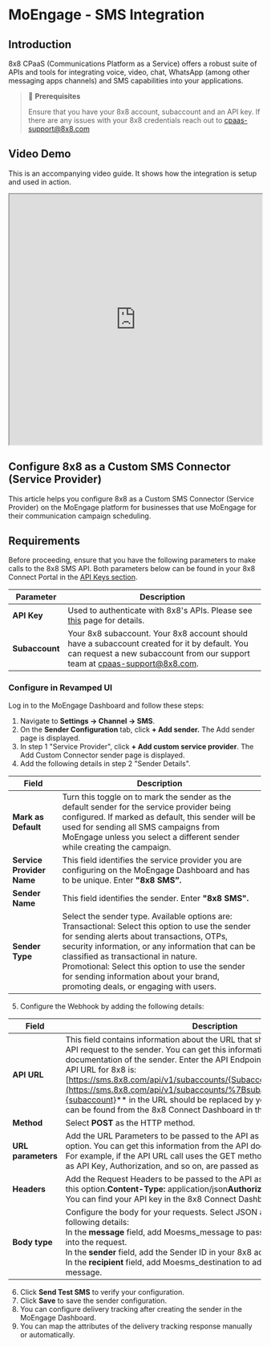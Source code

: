 # MoEngage - SMS Integration

## Introduction

8x8 CPaaS (Communications Platform as a Service) offers a robust suite of APIs and tools for integrating voice, video, chat, WhatsApp (among other messaging apps channels) and SMS capabilities into your applications.

> 📘 **Prerequisites**
>
> Ensure that you have your 8x8 account, subaccount and an API key. If there are any issues with your 8x8 credentials reach out to [cpaas-support@8x8.com](mailto:cpaas-support@8x8.com)
>
>

## Video Demo

This is an accompanying video guide. It shows how the integration is setup and used in action.

<iframe
  src="https://www.youtube.com/embed/QhzQopj4NOk?si=ZyzU4FhwrOiO4YNt"
  height="500px"
  width="100%"
  allow="picture-in-picture; web-share"
  allowFullScreen>
</iframe>

## Configure 8x8 as a Custom SMS Connector (Service Provider)

This article helps you configure 8x8 as a Custom SMS Connector (Service Provider) on the MoEngage platform for businesses that use MoEngage for their communication campaign scheduling.

## Requirements

Before proceeding, ensure that you have the following parameters to make calls to the 8x8 SMS API. Both parameters below can be found in your 8x8 Connect Portal in the [API Keys section](https://connect.8x8.com/messaging/api-keys).

| Parameter      | Description                                                                                                                                                                                                |
|----------------|------------------------------------------------------------------------------------------------------------------------------------------------------------------------------------------------------------|
| **API Key**    | Used to authenticate with 8x8's APIs. Please see [this](/connect/docs/authentication) page for details.                                                                           |
| **Subaccount** | Your 8x8 subaccount. Your 8x8 account should have a subaccount created for it by default. You can request a new subaccount from our support team at [cpaas-support@8x8.com](mailto:cpaas-support@8x8.com). |

### Configure in Revamped UI

Log in to the MoEngage Dashboard and follow these steps:

1. Navigate to **Settings -> Channel -> SMS**.
2. On the **Sender Configuration** tab, click **+ Add sender.** The Add sender page is displayed.
3. In step 1 "Service Provider", click **+ Add custom service provider**. The Add Custom Connector sender page is displayed.
4. Add the following details in step 2 "Sender Details".

| Field | Description |
| --- | --- |
| **Mark as Default** | Turn this toggle on to mark the sender as the default sender for the service provider being configured. If marked as default, this sender will be used for sending all SMS campaigns from MoEngage unless you select a different sender while creating the campaign. |
| **Service Provider Name** | This field identifies the service provider you are configuring on the MoEngage Dashboard and has to be unique. Enter **"8x8 SMS”.** |
| **Sender Name** | This field identifies the sender. Enter **"8x8 SMS".** |
| **Sender Type** | Select the sender type. Available options are:<br>Transactional: Select this option to use the sender for sending alerts about transactions, OTPs, security information, or any information that can be classified as transactional in nature.<br>Promotional: Select this option to use the sender for sending information about your brand, promoting deals, or engaging with users. |

5. Configure the Webhook by adding the following details:

| Field | Description |
| --- | --- |
| **API URL** | This field contains information about the URL that should be used to send an API request to the sender. You can get this information from the API documentation of the sender. Enter the API Endpoint of the sender here. The API URL for 8x8 is: [https://sms.8x8.com/api/v1/subaccounts/{Subaccount}/messages](https://sms.8x8.com/api/v1/subaccounts/%7Bsubaccount%7D/messages)**{subaccount}** in the URL should be replaced by your 8x8 subaccount. This can be found from the 8x8 Connect Dashboard in the [API Keys section](https://connect.8x8.com/messaging/api-keys). |
| **Method** | Select **POST** as the HTTP method. |
| **URL parameters** | Add the URL Parameters to be passed to the API as Key-Value pairs using this option. You can get this information from the API documentation of the sender. For example, if the API URL call uses the GET method, all the parameters such as API Key, Authorization, and so on, are passed as URL Parameters. |
| **Headers** | Add the Request Headers to be passed to the API as Key-Value pairs using this option.**Content-Type:** application/json**Authorization:** Bearer {Api Key}<br>You can find your API key in the 8x8 Connect Dashboard's [API Key section](https://connect.8x8.com/messaging/api-keys). |
| **Body type** | Configure the body for your requests. Select JSON and add the<br>following details:<br>In the **message** field, add Moesms_message to pass the MoEngage message into the request.<br>In the **sender** field, add the Sender ID in your 8x8 account.<br>In the **recipient** field, add Moesms_destination to add the recipient to the message. |

6. Click **Send Test SMS** to verify your configuration.
7. Click **Save** to save the sender configuration.
8. You can configure delivery tracking after creating the sender in the MoEngage Dashboard.
9. You can map the attributes of the delivery tracking response manually or automatically.
